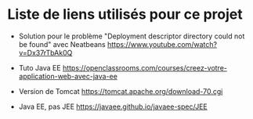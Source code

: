 # Liste de liens utilisés pour ce projet

- Solution pour le problème "Deployment descriptor directory could not be found" avec Neatbeans
https://www.youtube.com/watch?v=Dx37rTbAk0Q

- Tuto Java EE
https://openclassrooms.com/courses/creez-votre-application-web-avec-java-ee

- Version de Tomcat
https://tomcat.apache.org/download-70.cgi

- Java EE, pas JEE
https://javaee.github.io/javaee-spec/JEE
